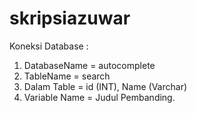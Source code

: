 # skripsiazuwar
Koneksi Database :
1. DatabaseName = autocomplete
2. TableName    = search
3. Dalam Table  = id (INT), Name (Varchar)
4. Variable Name = Judul Pembanding.
